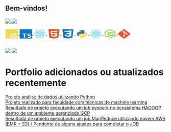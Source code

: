## Bem-vindos! 


<div>
  <a href="https://https://www.linkedin.com/in/ricardo-muraoka-63623532/">
   <img align="center" src="https://github-readme-stats.vercel.app/api?username=ricardomuraoka&show_icons=true&theme=dark&include_all_commits=true" />
   <img align="center" src="https://github-readme-stats.vercel.app/api/top-langs/?username=ricardomuraoka&layout=compact&langs_count=100&theme=dark" />
</div>
  
 <div style="display: inline_block"><br>
  <img align="center" alt="Ric-Js" height="30" width="40" src="https://raw.githubusercontent.com/devicons/devicon/master/icons/javascript/javascript-plain.svg">
  <img align="center" alt="Ric-Ts" height="30" width="40" src="https://raw.githubusercontent.com/devicons/devicon/master/icons/typescript/typescript-plain.svg">
  <img align="center" alt="Ric-React" height="30" width="40" src="https://raw.githubusercontent.com/devicons/devicon/master/icons/react/react-original.svg">
  <img align="center" alt="Ric-HTML" height="30" width="40" src="https://raw.githubusercontent.com/devicons/devicon/master/icons/html5/html5-original.svg">
  <img align="center" alt="Ric-CSS" height="30" width="40" src="https://raw.githubusercontent.com/devicons/devicon/master/icons/css3/css3-original.svg">
  <img align="center" alt="Ric-Python" height="30" width="40" src="https://raw.githubusercontent.com/devicons/devicon/master/icons/python/python-original.svg">
  <img align="center" alt="Ric-React" height="30" width="40" src="https://raw.githubusercontent.com/devicons/devicon/master/icons/react/react-original.svg">
  <img align="center" alt="Ric-Python" height="30" width="40" src="https://raw.githubusercontent.com/devicons/devicon/master/icons/nodejs/nodejs-original.svg">
  <img align="center" alt="Ric-Python" height="30" width="40" src="https://raw.githubusercontent.com/devicons/devicon/master/icons/git/git-original.svg">
</div>
  
 ##
  
<div> 
  <a href = "mailto:ricardomr8@hotmail.com"><img src="https://img.shields.io/badge/Microsoft_Outlook-0078D4?style=for-the-badge&logo=microsoft-outlook&logoColor=white&logoColor=white" target="_blank"></a>
  <a href="https://www.linkedin.com/in/ricardo-muraoka/" target="_blank"><img src="https://img.shields.io/badge/-LinkedIn-%230077B5?style=for-the-badge&logo=linkedin&logoColor=white" target="_blank"></a> 
 
</div>

<div>
  <h1> Portfolio adicionados ou atualizados recentemente</h1>
</div>
  <a href="https://github.com/ricardomuraoka/pandas-covid/">Projeto análise de dados utilizando Python</a>
</div>
<div>
  <a href="https://github.com/ricardomuraoka/Projeto-PUC-machine-learning">Projeto realizado para faculdade com técnicas de machine learning</a>
</div>
<div>
  <a href="https://github.com/ricardomuraoka/hadoop-pyspark-gcp">Resultado de projeto executando um job pyspark no ecosistema HADOOP dentro de um ambiente gerenciado GCP</a>
</div>
<div>
  <a href="https://github.com/ricardomuraoka/aws-dio">Resultado de projeto executando um job MapReduce utilizando nuvem AWS (EMR + S3) / Pendente de alguns ajustes para completar o JOB </a>
</div>
